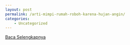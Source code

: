 ```yaml
---
layout: post
permalink: /arti-mimpi-rumah-roboh-karena-hujan-angin/
categories:
    - Uncategorized
---
```


[Baca Selengkapnya](/05)
